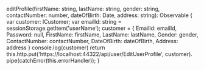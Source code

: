 editProfile(firstName: string, lastName: string, gender: string, contactNumber: number,
        dateOfBirth: Date, address: string): Observable<boolean> {
        var customer: ICustomer;
        var emailId: string = sessionStorage.getItem('userName');
        customer = {
          EmailId: emailId, Password: null, FirstName: firstName, LastName: lastName,
         Gender: gender, ContactNumber: contactNumber, DateOfBirth: dateOfBirth, Address: address
       }
    console.log(customer)
    return this.http.put<boolean>('https://localhost:44322/api/user/EditUserProfile', customer).
      pipe(catchError(this.errorHandler));
  }

